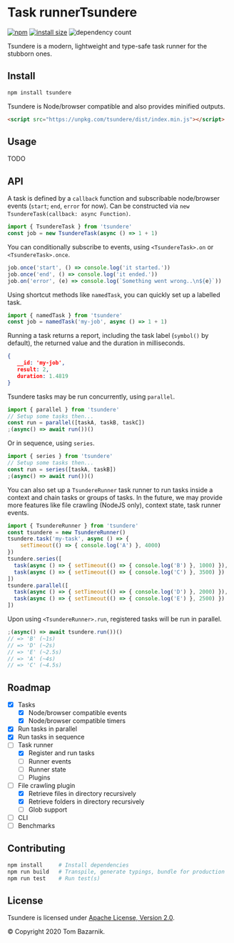 # Task runnerTsundere

[![npm](https://img.shields.io/npm/v/tsundere)](https://www.npmjs.com/package/tsundere) [![install size](https://packagephobia.com/badge?p=tsundere@latest)](https://packagephobia.com/result?p=tsundere@latest) ![dependency count](https://badgen.net/bundlephobia/dependency-count/tsundere)

Tsundere is a modern, lightweight and type-safe task runner for the stubborn ones.

## Install

```bash
npm install tsundere
```

Tsundere is Node/browser compatible and also provides minified outputs.

```html
<script src="https://unpkg.com/tsundere/dist/index.min.js"></script>
```

## Usage

TODO

## API

A task is defined by a `callback` function and subscribable node/browser events (`start`; `end`, `error` for now). Can be constructed via `new TsundereTask(callback: async Function)`.

```js
import { TsundereTask } from 'tsundere'
const job = new TsundereTask(async () => 1 + 1)
```

You can conditionally subscribe to events, using `<TsundereTask>.on` or `<TsundereTask>.once`.

```javascript
job.once('start', () => console.log('it started.'))
job.once('end', () => console.log('it ended.'))
job.on('error', (e) => console.log(`Something went wrong..\n${e}`))
```

Using shortcut methods like `namedTask`, you can quickly set up a labelled task.

```js
import { namedTask } from 'tsundere'
const job = namedTask('my-job', async () => 1 + 1)
```

Running a task returns a report, including the task label (`symbol()` by default), the returned value and the duration in milliseconds.

```json
{
   __id: 'my-job',
   result: 2,
   duration: 1.4819
}
```

Tsundere tasks may be run concurrently, using `parallel`.

```js
import { parallel } from 'tsundere'
// Setup some tasks then...
const run = parallel([taskA, taskB, taskC])
;(async() => await run())()
```

Or in sequence, using `series`.

```js
import { series } from 'tsundere'
// Setup some tasks then...
const run = series([taskA, taskB])
;(async() => await run())()
```

You can also set up a `TsundereRunner` task runner to run tasks inside a context and chain tasks or groups of tasks. In the future, we may provide more features like file crawling (NodeJS only), context state, task runner events.

```js
import { TsundereRunner } from 'tsundere'
const tsundere = new TsundereRunner() 
tsundere.task('my-task', async () => {
    setTimeout(() => { console.log('A') }, 4000)
})
tsundere.series([
  task(async () => { setTimeout(() => { console.log('B') }, 1000) }),
  task(async () => { setTimeout(() => { console.log('C') }, 3500) })
])
tsundere.parallel([
  task(async () => { setTimeout(() => { console.log('D') }, 2000) }),
  task(async () => { setTimeout(() => { console.log('E') }, 2500) })
])
```

Upon using `<TsundereRunner>.run`, registered tasks will be run in parallel.

```js
;(async() => await tsundere.run())()
// => 'B' (~1s)
// => 'D' (~2s)
// => 'E' (~2.5s)
// => 'A' (~4s)
// => 'C' (~4.5s)
```

## Roadmap

- [x] Tasks
  - [x] Node/browser compatible events
  - [x] Node/browser compatible timers
- [x] Run tasks in parallel
- [x] Run tasks in sequence
- [ ] Task runner
  - [x] Register and run tasks
  - [ ] Runner events
  - [ ] Runner state
  - [ ] Plugins
- [ ] File crawling plugin
  - [x] Retrieve files in directory recursively
  - [x] Retrieve folders in directory recursively
  - [ ] Glob support
- [ ] CLI
- [ ] Benchmarks

## Contributing

```bash
npm install     # Install dependencies
npm run build   # Transpile, generate typings, bundle for production
npm run test    # Run test(s)
```

## License

Tsundere is licensed under [Apache License, Version 2.0](https://www.apache.org/licenses/LICENSE-2.0).

© Copyright 2020 Tom Bazarnik.

